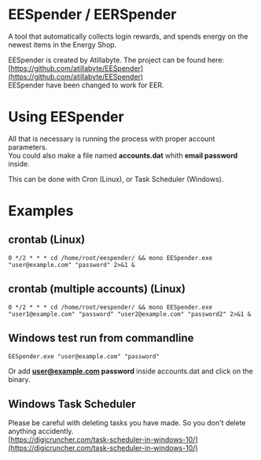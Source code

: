 # EESpender / EERSpender
A tool that automatically collects login rewards, and spends energy on the newest items in the Energy Shop.

EESpender is created by Atillabyte. The project can be found here: [https://github.com/atillabyte/EESpender](https://github.com/atillabyte/EESpender)  
EESpender have been changed to work for EER.  

# Using EESpender

All that is necessary is running the process with proper account parameters.  
You could also make a file named **accounts.dat** whith **email password** inside.  

This can be done with Cron (Linux), or Task Scheduler (Windows).

# Examples
## crontab (Linux)
```shell
0 */2 * * * cd /home/root/eespender/ && mono EESpender.exe "user@example.com" "password" 2>&1 & 
```

## crontab (multiple accounts) (Linux)
```shell
0 */2 * * * cd /home/root/eespender/ && mono EESpender.exe "user1@example.com" "password" "user2@example.com" "password2" 2>&1 & 
```

## Windows test run from commandline
```shell
EESpender.exe "user@example.com" "password"
```
Or add **user@example.com password** inside accounts.dat and click on the binary.  

## Windows Task Scheduler
Please be careful with deleting tasks you have made. So you don't delete anything accidently.  
[https://digicruncher.com/task-scheduler-in-windows-10/](https://digicruncher.com/task-scheduler-in-windows-10/)
